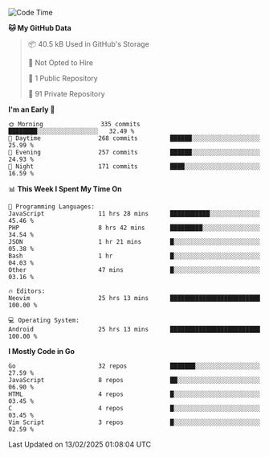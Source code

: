 
<!--START_SECTION:waka-->
![Code Time](http://img.shields.io/badge/Code%20Time-5%2C717%20hrs%2024%20mins-blue)

**🐱 My GitHub Data** 

> 📦 40.5 kB Used in GitHub's Storage 
 > 
> 🚫 Not Opted to Hire
 > 
> 📜 1 Public Repository 
 > 
> 🔑 91 Private Repository 
 > 
**I'm an Early 🐤** 

```text
🌞 Morning                335 commits         ████████░░░░░░░░░░░░░░░░░   32.49 % 
🌆 Daytime                268 commits         ██████░░░░░░░░░░░░░░░░░░░   25.99 % 
🌃 Evening                257 commits         ██████░░░░░░░░░░░░░░░░░░░   24.93 % 
🌙 Night                  171 commits         ████░░░░░░░░░░░░░░░░░░░░░   16.59 % 
```


📊 **This Week I Spent My Time On** 

```text
💬 Programming Languages: 
JavaScript               11 hrs 28 mins      ███████████░░░░░░░░░░░░░░   45.46 % 
PHP                      8 hrs 42 mins       █████████░░░░░░░░░░░░░░░░   34.54 % 
JSON                     1 hr 21 mins        █░░░░░░░░░░░░░░░░░░░░░░░░   05.38 % 
Bash                     1 hr                █░░░░░░░░░░░░░░░░░░░░░░░░   04.03 % 
Other                    47 mins             █░░░░░░░░░░░░░░░░░░░░░░░░   03.16 % 

🔥 Editors: 
Neovim                   25 hrs 13 mins      █████████████████████████   100.00 % 

💻 Operating System: 
Android                  25 hrs 13 mins      █████████████████████████   100.00 % 
```

**I Mostly Code in Go** 

```text
Go                       32 repos            ███████░░░░░░░░░░░░░░░░░░   27.59 % 
JavaScript               8 repos             ██░░░░░░░░░░░░░░░░░░░░░░░   06.90 % 
HTML                     4 repos             █░░░░░░░░░░░░░░░░░░░░░░░░   03.45 % 
C                        4 repos             █░░░░░░░░░░░░░░░░░░░░░░░░   03.45 % 
Vim Script               3 repos             █░░░░░░░░░░░░░░░░░░░░░░░░   02.59 % 
```




 Last Updated on 13/02/2025 01:08:04 UTC
<!--END_SECTION:waka-->
